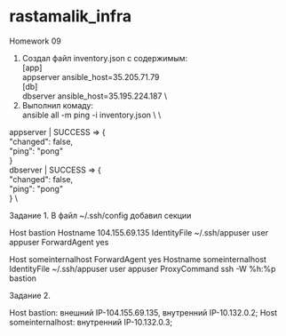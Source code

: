 # rastamalik_infra
Homework 09
1. Создал файл inventory.json  с содержимым: \
[app] \
appserver ansible_host=35.205.71.79  \
[db] \
dbserver ansible_host=35.195.224.187 \
2. Выполнил комаду: \
ansible all -m ping -i inventory.json \                                                                         \

appserver | SUCCESS => { \
    "changed": false,  \
    "ping": "pong" \
} \
dbserver | SUCCESS => { \
    "changed": false,  \
    "ping": "pong" \
} \



Задание 1.
В файл ~/.ssh/config добавил секции


Host bastion
Hostname 104.155.69.135 
IdentityFile ~/.ssh/appuser
user appuser
ForwardAgent yes


Host someinternalhost
ForwardAgent yes
Hostname someinternalhost
IdentityFile ~/.ssh/appuser
user appuser
ProxyCommand ssh -W %h:%p bastion

Задание 2.

Host bastion:  внешний IP-104.155.69.135, внутренний IP-10.132.0.2;
Host someinternalhost: внутренний IP-10.132.0.3;


